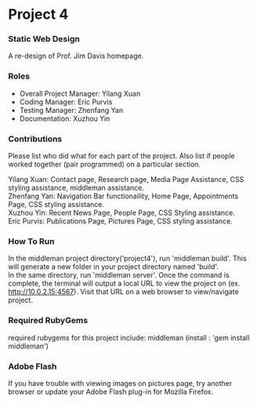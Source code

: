# Project 4
### Static Web Design
A re-design of Prof. Jim Davis homepage.  

### Roles
* Overall Project Manager: Yilang Xuan
* Coding Manager: Eric Purvis  
* Testing Manager: Zhenfang Yan  
* Documentation: Xuzhou Yin  

### Contributions
Please list who did what for each part of the project.
Also list if people worked together (pair programmed) on a particular section.

Yilang Xuan: Contact page, Research page, Media Page Assistance, CSS styling assistance, middleman assistance.  
Zhenfang Yan: Navigation Bar functionaility, Home Page, Appointments Page, CSS styling assistance.  
Xuzhou Yin: Recent News Page, People Page, CSS Styling assistance.  
Eric Purvis: Publications Page, Pictures Page, CSS styling assistance.  

### How To Run  
In the middleman project directory('project4'), run 'middleman build'. This will generate a new folder in your project directory named 'build'.  
In the same directory, run 'middleman server'. Once the command is complete, the terminal will output a local URL to view the project on (ex. http://10.0.2.15:4567). Visit that URL on a web browser to view/navigate project.  

### Required RubyGems
required rubygems for this project include: middleman (install : 'gem install middleman')  

### Adobe Flash
If you have trouble with viewing images on pictures page, try another browser or update your Adobe Flash plug-in for Mozilla Firefox.
